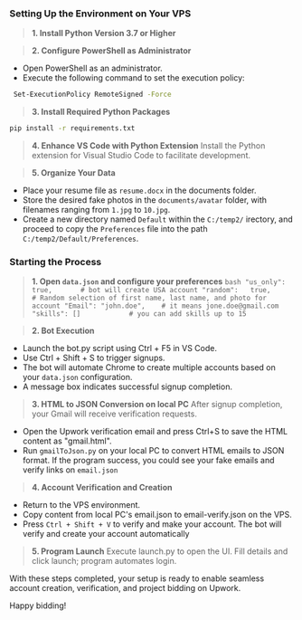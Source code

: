 
###  Setting Up the Environment on Your VPS

> **1. Install Python Version 3.7 or Higher**

> **2. Configure PowerShell as Administrator**
- Open PowerShell as an administrator.
- Execute the following command to set the execution policy:
```bash
 Set-ExecutionPolicy RemoteSigned -Force
```

> **3. Install Required Python Packages**
```bash
pip install -r requirements.txt
```

> **4. Enhance VS Code with Python Extension**
Install the Python extension for Visual Studio Code to facilitate development.

> **5. Organize Your Data**
- Place your resume file as `resume.docx` in the documents folder.
- Store the desired fake photos in the `documents/avatar` folder, with filenames ranging from `1.jpg` to `10.jpg`.
- Create a new directory named `Default` within the `C:/temp2/`  irectory, and proceed to copy the `Preferences` file into the path `C:/temp2/Default/Preferences`.

### Starting the Process 
> **1. Open `data.json` and configure your preferences**
    ```bash
    "us_only":  true,       # bot will create USA account
    "random":   true,       # Random selection of first name, last name, and photo for account
    "Email": "john.doe",    # it means jone.doe@gmail.com
    "skills": []            # you can add skills up to 15
    ```
 
> **2. Bot Execution**
- Launch the bot.py script using Ctrl + F5 in VS Code.
- Use Ctrl + Shift + S to trigger signups.
- The bot will automate Chrome to create multiple accounts based on your `data.json` configuration.
- A message box indicates successful signup completion.

> **3. HTML to JSON Conversion on local PC**
After signup completion, your Gmail will receive verification requests.
- Open the Upwork verification email and press Ctrl+S to save the HTML content as "gmail.html".
- Run `gmailToJson.py` on your local PC to convert HTML emails to JSON format.
If the program success, you could see your fake emails and verify links on `email.json`

> **4. Account Verification and Creation**
- Return to the VPS environment.
- Copy content from local PC's email.json to email-verify.json on the VPS.
- Press `Ctrl + Shift + V` to verify and make your account.
The bot will verify and create your account automatically

> **5. Program Launch**
Execute launch.py to open the UI.
Fill details and click launch; program automates login.

With these steps completed, your setup is ready to enable seamless account creation, verification, and project bidding on Upwork. 

Happy bidding!